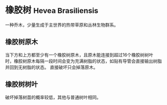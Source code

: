 # 橡胶树 <small> Hevea Brasiliensis </small>
一种乔木，少量生成于主世界的热带草原和丛林生物群系。

## 橡胶树原木
当下方和上方都至少有一个橡胶树原木，且原木能连接到超过16个橡胶树树叶时，橡胶树原木每隔一段时间会变为充满树脂的状态，如贴有导管会直接输出树脂并回到无树脂的状态。
直接破坏只会掉落原木。

## 橡胶树树叶
破坏掉落树苗的概率较低，其他与普通树叶相同。